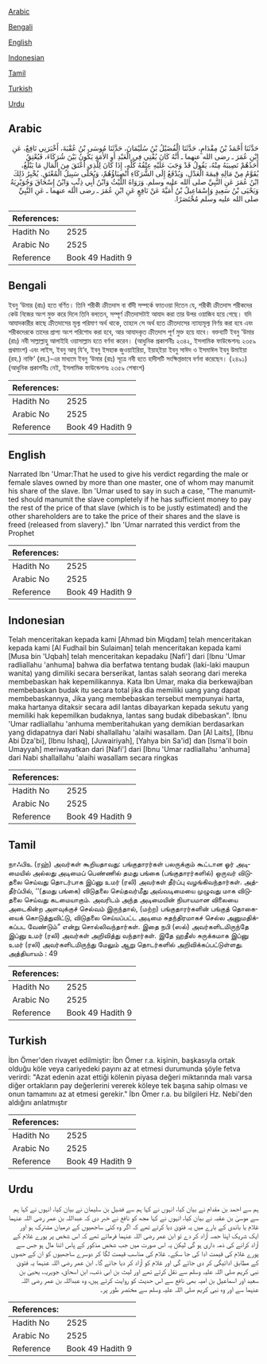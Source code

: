 [Arabic](#arabic)

[Bengali](#bengali)

[English](#english)

[Indonesian](#indonesian)

[Tamil](#tamil)

[Turkish](#turkish)

[Urdu](#urdu)

## Arabic


<div dir="rtl" lang="ar" style={{fontSize:'larger',backgroundColor:'#f8f9fa',padding:20}}>
حَدَّثَنَا أَحْمَدُ بْنُ مِقْدَامٍ، حَدَّثَنَا الْفُضَيْلُ بْنُ سُلَيْمَانَ، حَدَّثَنَا مُوسَى بْنُ عُقْبَةَ، أَخْبَرَنِي نَافِعٌ، عَنِ ابْنِ عُمَرَ ـ رضى الله عنهما ـ أَنَّهُ كَانَ يُفْتِي فِي الْعَبْدِ أَوِ الأَمَةِ يَكُونُ بَيْنَ شُرَكَاءَ، فَيُعْتِقُ أَحَدُهُمْ نَصِيبَهُ مِنْهُ، يَقُولُ قَدْ وَجَبَ عَلَيْهِ عِتْقُهُ كُلِّهِ، إِذَا كَانَ لِلَّذِي أَعْتَقَ مِنَ الْمَالِ مَا يَبْلُغُ، يُقَوَّمُ مِنْ مَالِهِ قِيمَةَ الْعَدْلِ، وَيُدْفَعُ إِلَى الشُّرَكَاءِ أَنْصِبَاؤُهُمْ، وَيُخَلَّى سَبِيلُ الْمُعْتَقِ‏.‏ يُخْبِرُ ذَلِكَ ابْنُ عُمَرَ عَنِ النَّبِيِّ صلى الله عليه وسلم‏.‏ وَرَوَاهُ اللَّيْثُ وَابْنُ أَبِي ذِئْبٍ وَابْنُ إِسْحَاقَ وَجُوَيْرِيَةُ وَيَحْيَى بْنُ سَعِيدٍ وَإِسْمَاعِيلُ بْنُ أُمَيَّةَ عَنْ نَافِعٍ عَنِ ابْنِ عُمَرَ ـ رضى الله عنهما ـ عَنِ النَّبِيِّ صلى الله عليه وسلم مُخْتَصَرًا‏.‏
</div>
<div style={{backgroundColor:'#f8f9fa',padding:20, marginBottom: 10}}><table> <thead> <tr> <th>References:</th> <th></th> </tr> </thead> <tbody><tr><td>Hadith No</td><td>2525</td></tr><tr><td>Arabic No</td><td>2525</td></tr><tr><td>Reference</td><td>Book 49 Hadith 9</td></tr></tbody></table></div>

## Bengali


<div dir="ltr" lang="bn" style={{fontSize:'larger',backgroundColor:'#f8f9fa',padding:20}}>
ইবনু ‘উমার (রাঃ) হতে বর্ণিত। তিনি শরীকী ক্রীতদাস বা বাঁদী সম্পর্কে ফাতওয়া দিতেন যে, শরীকী ক্রীতদাস শরীকদের কেউ নিজের অংশ মুক্ত করে দিলে তিনি বলতেন, সম্পূর্ণ ক্রীতদাসটাই আযাদ করা তার উপর ওয়াজিব হয়ে গেছে। যদি আযাদকারীর কাছে ক্রীতদাসের মূল্য পরিমাণ অর্থ থাকে, তাহলে সে অর্থ হতে ক্রীতদাসের ন্যায্যমূল্য নির্ণয় করা হবে এবং শরীকদেরকে তাদের প্রাপ্য অংশ পরিশোধ করা হবে, আর আযাদকৃত ক্রীতদাস পূর্ণ মুক্ত হয়ে যাবে। বক্তব্যটি ইবনু ‘উমার (রাঃ) নবী সাল্লাল্লাহু আলাইহি ওয়াসাল্লাম হতে বর্ণনা করেন। (আধুনিক প্রকাশনীঃ ২৩৪২, ইসলামিক ফাউন্ডেশনঃ ২৩৫৯ প্রথমাংশ) এবং লাইস, ইবনু আবূ যি‘ব, ইবনু ইসহাক জুওয়াইরিয়া, ইয়াহ্ইয়া ইবনু সাঈদ ও ইসমাঈল ইবনু উমাইয়া (রহ.) নাফি‘ (রহ.)-এর মাধ্যমে ইবনু ‘উমার (রাঃ) সূত্রে নবী হতে হাদীসটি সংক্ষিপ্তভাবে বর্ণনা করেছেন। (২৪৯১) (আধুনিক প্রকাশনীঃ নেই, ইসলামিক ফাউন্ডেশনঃ ২৩৫৯ শেষাংশ)
</div>
<div style={{backgroundColor:'#f8f9fa',padding:20, marginBottom: 10}}><table> <thead> <tr> <th>References:</th> <th></th> </tr> </thead> <tbody><tr><td>Hadith No</td><td>2525</td></tr><tr><td>Arabic No</td><td>2525</td></tr><tr><td>Reference</td><td>Book 49 Hadith 9</td></tr></tbody></table></div>

## English


<div dir="ltr" lang="en" style={{fontSize:'larger',backgroundColor:'#f8f9fa',padding:20}}>
Narrated Ibn 'Umar:That he used to give his verdict regarding the male or female slaves owned by more than one master, one of whom may manumit his share of the slave. Ibn 'Umar used to say in such a case, "The manumitted should manumit the slave completely if he has sufficient money to pay the rest of the price of that slave (which is to be justly estimated) and the other shareholders are to take the price of their shares and the slave is freed (released from slavery)." Ibn 'Umar narrated this verdict from the Prophet
</div>
<div style={{backgroundColor:'#f8f9fa',padding:20, marginBottom: 10}}><table> <thead> <tr> <th>References:</th> <th></th> </tr> </thead> <tbody><tr><td>Hadith No</td><td>2525</td></tr><tr><td>Arabic No</td><td>2525</td></tr><tr><td>Reference</td><td>Book 49 Hadith 9</td></tr></tbody></table></div>

## Indonesian


<div dir="ltr" lang="id" style={{fontSize:'larger',backgroundColor:'#f8f9fa',padding:20}}>
Telah menceritakan kepada kami [Ahmad bin Miqdam] telah menceritakan kepada kami [Al Fudhail bin Sulaiman] telah menceritakan kepada kami [Musa bin 'Uqbah] telah menceritakan kepadaku [Nafi'] dari [Ibnu 'Umar radliallahu 'anhuma] bahwa dia berfatwa tentang budak (laki-laki maupun wanita) yang dimiliki secara berserikat, lantas salah seorang dari mereka membebaskan hak kepemilikannya. Kata Ibn Umar, maka dia berkewajiban membebaskan budak itu secara total jika dia memiliki uang yang dapat membebaskannya, Jika yang membebaskan tersebut mempunyai harta, maka hartanya ditaksir secara adil lantas dibayarkan kepada sekutu yang memiliki hak kepemilkan budaknya, lantas sang budak dibebaskan". Ibnu 'Umar radliallahu 'anhuma memberitahukan yang demikian berdasarkan yang didapatnya dari Nabi shallallahu 'alaihi wasallam. Dan [Al Laits], [Ibnu Abi Dza'bi], [Ibnu Ishaq], [Juwairiyah], [Yahya bin Sa'id] dan [Isma'il boin Umayyah] meriwayatkan dari [Nafi'] dari [Ibnu 'Umar radliallahu 'anhuma] dari Nabi shallallahu 'alaihi wasallam secara ringkas
</div>
<div style={{backgroundColor:'#f8f9fa',padding:20, marginBottom: 10}}><table> <thead> <tr> <th>References:</th> <th></th> </tr> </thead> <tbody><tr><td>Hadith No</td><td>2525</td></tr><tr><td>Arabic No</td><td>2525</td></tr><tr><td>Reference</td><td>Book 49 Hadith 9</td></tr></tbody></table></div>

## Tamil


<div dir="ltr" lang="ta" style={{fontSize:'larger',backgroundColor:'#f8f9fa',padding:20}}>
நாஃபிஉ (ரஹ்) அவர்கள் கூறியதாவது: பங்குதாரர்கள் பலருக்கும் கூட்டான ஓர் அடிமையில் அல்லது அடிமைப் பெண்ணில் தமது பங்கை (பங்குதாரர்களில்) ஒருவர் விடுதலை செய்வது தொடர்பாக இப்னு உமர் (ரலி) அவர்கள் தீர்ப்பு வழங்கிவந்தார்கள். அத்தீர்ப்பில், ‘‘(தமது பங்கை) விடுதலை செய்தவர்மீது அவ்வடிமையை முழுவது மாக விடுதலை செய்வது கடமையாகும். அவரிடம் அந்த அடிமையின் நியாயமான விலையை அடைகின்ற அளவுக்குச் செல்வம் இருந்தால், (மற்ற) பங்குதாரர்களின் பங்குத் தொகையைக் கொடுத்துவிட்டு, விடுதலை செய்யப்பட்ட அடிமை சுதந்திரமாகச் செல்ல அனுமதிக்கப்பட வேண்டும்” என்று சொல்லிவந்தார்கள். இதை நபி (ஸல்) அவர்களிடமிருந்தே இப்னு உமர் (ரலி) அவர்கள் அறிவித்து வந்தார்கள். இதே ஹதீஸ் சுருக்கமாக இப்னு உமர் (ரலி) அவர்களிடமிருந்து மேலும் ஆறு தொடர்களில் அறிவிக்கப்பட்டுள்ளது. அத்தியாயம் : 49
</div>
<div style={{backgroundColor:'#f8f9fa',padding:20, marginBottom: 10}}><table> <thead> <tr> <th>References:</th> <th></th> </tr> </thead> <tbody><tr><td>Hadith No</td><td>2525</td></tr><tr><td>Arabic No</td><td>2525</td></tr><tr><td>Reference</td><td>Book 49 Hadith 9</td></tr></tbody></table></div>

## Turkish


<div dir="ltr" lang="tr" style={{fontSize:'larger',backgroundColor:'#f8f9fa',padding:20}}>
İbn Ömer'den rivayet edilmiştir: İbn Ömer r.a. kişinin, başkasıyla ortak olduğu köle veya cariyedeki payını az at etmesi durumunda şöyle fetva verirdi: "Azat edenin azat ettiği kölenin piyasa değeri miktarında malı varsa diğer ortakların pay değerlerini vererek köleye tek başına sahip olması ve onun tamamını az at etmesi gerekir." İbn Ömer r.a. bu bilgileri Hz. Nebi'den aldığını anlatmıştır
</div>
<div style={{backgroundColor:'#f8f9fa',padding:20, marginBottom: 10}}><table> <thead> <tr> <th>References:</th> <th></th> </tr> </thead> <tbody><tr><td>Hadith No</td><td>2525</td></tr><tr><td>Arabic No</td><td>2525</td></tr><tr><td>Reference</td><td>Book 49 Hadith 9</td></tr></tbody></table></div>

## Urdu


<div dir="rtl" lang="ur" style={{fontSize:'larger',backgroundColor:'#f8f9fa',padding:20}}>
ہم سے احمد بن مقدام نے بیان کیا، انہوں نے کہا ہم سے فضیل بن سلیمان نے بیان کیا، انہوں نے کہا ہم سے موسیٰ بن عقبہ نے بیان کیا، انہوں نے کہا مجھ کو نافع نے خبر دی کہ عبداللہ بن عمر رضی اللہ عنہما غلام یا باندی کے بارے میں یہ فتویٰ دیا کرتے تھے کہ اگر وہ کئی ساجھیوں کے درمیان مشترک ہو اور ایک شریک اپنا حصہ آزاد کر دے تو ابن عمر رضی اللہ عنہما فرماتے تھے کہ اس شخص پر پورے غلام کے آزاد کرانے کی ذمہ داری ہو گی لیکن یہ اس صورت میں جب شخص مذکور کے پاس اتنا مال ہو جس سے پورے غلام کی قیمت ادا کی جا سکے۔ غلام کی مناسب قیمت لگا کر دوسرے ساجھیوں کو ان کے حصوں کے مطابق ادائیگی کر دی جائے گی اور غلام کو آزاد کر دیا جائے گا۔ ابن عمر رضی اللہ عنہما یہ فتویٰ نبی کریم صلی اللہ علیہ وسلم سے نقل کرتے تھے اور لیث بن ابی ذئب، ابن اسحاق، جویریہ، یحییٰ بن سعید اور اسماعیل بن امیہ بھی نافع سے اس حدیث کو روایت کرتے ہیں، وہ عبداللہ بن عمر رضی اللہ عنہما سے اور وہ نبی کریم صلی اللہ علیہ وسلم سے مختصر طور پر۔
</div>
<div style={{backgroundColor:'#f8f9fa',padding:20, marginBottom: 10}}><table> <thead> <tr> <th>References:</th> <th></th> </tr> </thead> <tbody><tr><td>Hadith No</td><td>2525</td></tr><tr><td>Arabic No</td><td>2525</td></tr><tr><td>Reference</td><td>Book 49 Hadith 9</td></tr></tbody></table></div>